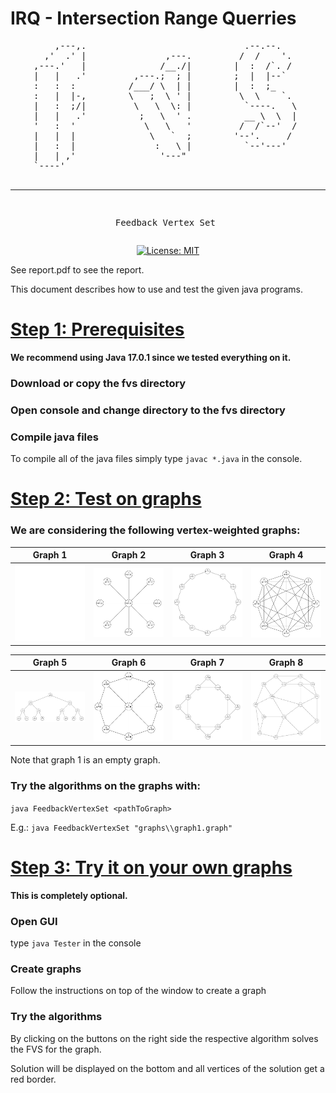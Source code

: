 # IRQ - Intersection Range Querries

<div align="center">
<pre>
    ,---,.                              .--.--.    
  ,'  .' |               ,---.         /  /    '.  
,---.'   |              /__./|        |  :  /`. /  
|   |   .'         ,---.;  ; |        ;  |  |--`   
:   :  :          /___/ \  | |        |  :  ;_     
:   |  |-,        \   ;  \ ' |         \  \    `.  
|   :  ;/|         \   \  \: |          `----.   \ 
|   |   .'          ;   \  ' .          __ \  \  | 
'   :  '             \   \   '         /  /`--'  / 
|   |  |              \   `  ;        '--'.     /  
|   :  |               :   \ |          `--'---'   
|   | ,'                '---"                      
`----'                                             
                                                   
- - - - - - - - - - - - - -
Feedback Vertex Set
</pre>

[![License: MIT](https://img.shields.io/badge/License-MIT-yellow.svg)](https://opensource.org/licenses/MIT)

</div>

See report.pdf to see the report.

This document describes how to use and test the given java programs.

# <ins>**Step 1: Prerequisites**</ins>

**We recommend using Java 17.0.1 since we tested everything on it.**

### Download or copy the fvs directory

### Open console and change directory to the fvs directory

### Compile java files

To compile all of the java files simply type `javac *.java` in the console.

# <ins>**Step 2: Test on graphs**</ins>

### We are considering the following vertex-weighted graphs:


|       Graph 1            |        Graph 2           |         Graph 3          |       Graph 4       |
| ------------------------ | ------------------------ | ------------------------ | --------------------|
| <img src="./pictures/graph1.png" width="250"/> | <img src="./pictures/graph2.png" width="250"/> | <img src="./pictures/graph3.png" width="250"/> | <img src="./pictures/graph4.png" width="250"/> |

|       Graph 5            |        Graph 6           |         Graph 7          |       Graph 8          |
| ------------------------ | ------------------------ | ------------------------ | ---------------------- |
| <img src="./pictures/graph5.png" width="250"/> | <img src="./pictures/graph6.png" width="250"/> | <img src="./pictures/graph7.png" width="250"/> | <img src="./pictures/graph8.png" width="250"/> |

Note that graph 1 is an empty graph.

### Try the algorithms on the graphs with:

   `java FeedbackVertexSet <pathToGraph>`

E.g.: `java FeedbackVertexSet "graphs\\graph1.graph"`

# <ins>**Step 3: Try it on your own graphs**</ins>

**This is completely optional.**

### Open GUI

   type `java Tester` in the console

### Create graphs

   Follow the instructions on top of the window to create a graph

### Try the algorithms

   By clicking on the buttons on the right side the respective algorithm solves the FVS for the graph.

   Solution will be displayed on the bottom and all vertices of the solution get a red border.

